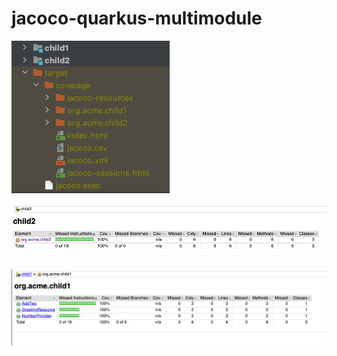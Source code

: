 # jacoco-quarkus-multimodule

![.maven_modules.png](.maven_modules.png)

![.only_child2.png](.only_child2.png)

![.child1_exists.png](.child1_exists.png)
